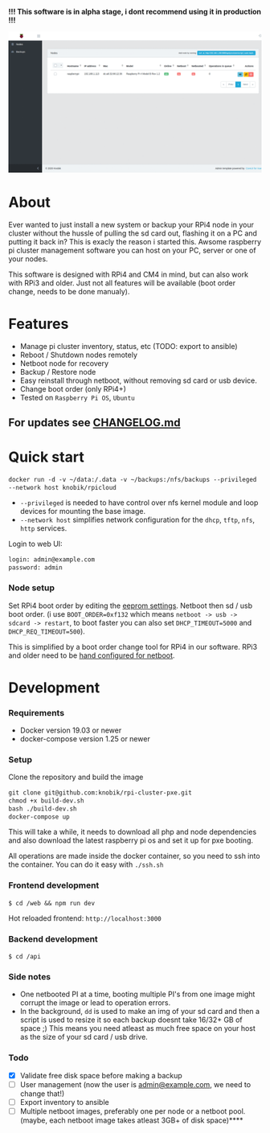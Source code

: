 **!!! This software is in alpha stage, i dont recommend using it in production !!!**

![animated](screenshots/animated.gif)

# About
Ever wanted to just install a new system or backup your RPi4 node in your cluster without the hussle of pulling the sd card out, flashing it on a PC and putting it back in? This is exacly the reason i started this. Awsome raspberry pi cluster management software you can host on your PC, server or one of your nodes.

This software is designed with RPi4 and CM4 in mind, but can also work with RPi3 and older. Just not all features will be available (boot order change, needs to be done manualy).

# Features
* Manage pi cluster inventory, status, etc (TODO: export to ansible)
* Reboot / Shutdown nodes remotely
* Netboot node for recovery
* Backup / Restore node
* Easy reinstall through netboot, without removing sd card or usb device.
* Change boot order (only RPi4+)
* Tested on `Raspberry Pi OS`, `Ubuntu`

## For updates see [CHANGELOG.md]
[CHANGELOG.md]: CHANGELOG.md

# Quick start

```
docker run -d -v ~/data:/.data -v ~/backups:/nfs/backups --privileged --network host knobik/rpicloud
```

 * `--privileged` is needed to have control over nfs kernel module and loop devices for mounting the base image. 
 * `--network host` simplifies network configuration for the `dhcp`, `tftp`, `nfs`, `http` services.

Login to web UI:
```
login: admin@example.com
password: admin
```


### Node setup
Set RPi4 boot order by editing the [eeprom settings](https://www.raspberrypi.com/documentation/computers/raspberry-pi.html#raspberry-pi-4-bootloader-configuration). Netboot then sd / usb boot order. (i use `BOOT_ORDER=0xf132` which means `netboot -> usb -> sdcard -> restart`, to boot faster you can also set `DHCP_TIMEOUT=5000` and `DHCP_REQ_TIMEOUT=500`).

This is simplified by a boot order change tool for RPi4 in our software. RPi3 and older need to be [hand configured for netboot](https://www.raspberrypi.com/documentation/computers/raspberry-pi.html#raspberry-pi-2b-3a-3b-cm-3-3).

# Development

### Requirements
* Docker version 19.03 or newer
* docker-compose version 1.25 or newer 

### Setup
Clone the repository and build the image
```
git clone git@github.com:knobik/rpi-cluster-pxe.git
chmod +x build-dev.sh
bash ./build-dev.sh
docker-compose up
```

This will take a while, it needs to download all php and node dependencies and also download the latest raspberry pi os and set it up for pxe booting.

All operations are made inside the docker container, so you need to ssh into the container. You can do it easy with `./ssh.sh`

### Frontend development
```
$ cd /web && npm run dev
```

Hot reloaded frontend: `http://localhost:3000`

### Backend development
```
$ cd /api
```

### Side notes
* One netbooted PI at a time, booting multiple PI's from one image might corrupt the image or lead to operation errors.
* In the background, `dd` is used to make an img of your sd card and then a script is used to resize it so each backup doesnt take 16/32+ GB of space ;) This means you need atleast as much free space on your host as the size of your sd card / usb drive.

### Todo
- [X] Validate free disk space before making a backup 
- [ ] User management (now the user is admin@example.com, we need to change that!)
- [ ] Export inventory to ansible
- [ ] Multiple netboot images, preferably one per node or a netboot pool. (maybe, each netboot image takes atleast 3GB+ of disk space)****
